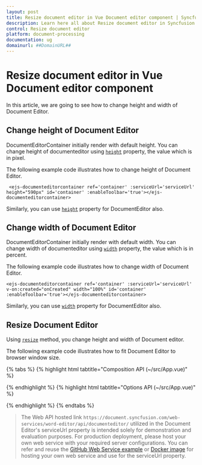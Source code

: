 ```yaml
---
layout: post
title: Resize document editor in Vue Document editor component | Syncfusion
description: Learn here all about Resize document editor in Syncfusion Vue Document editor component of Syncfusion Essential JS 2 and more.
control: Resize document editor 
platform: document-processing
documentation: ug
domainurl: ##DomainURL##
---
```


# Resize document editor in Vue Document editor component

In this article, we are going to see how to change height and width of Document Editor.

## Change height of Document Editor

DocumentEditorContainer initially render with default height. You can change height of documenteditor using [`height`](https://ej2.syncfusion.com/vue/documentation/api/document-editor-container/documentEditorContainerModel#height) property, the value which is in pixel.

The following example code illustrates how to change height of Document Editor.

```
 <ejs-documenteditorcontainer ref='container' :serviceUrl='serviceUrl' height="590px" id='container' :enableToolbar='true'></ejs-documenteditorcontainer>
```

Similarly, you can use [`height`](https://ej2.syncfusion.com/vue/documentation/api/document-editor#height) property for DocumentEditor also.

## Change width of Document Editor

DocumentEditorContainer initially render with default width. You can change width of documenteditor using [`width`](https://ej2.syncfusion.com/vue/documentation/api/document-editor-container/documentEditorContainerModel#width) property, the value which is in percent.

The following example code illustrates how to change width of Document Editor.

```
<ejs-documenteditorcontainer ref='container' :serviceUrl='serviceUrl' v-on:created="onCreated" width="100%" id='container' :enableToolbar='true'></ejs-documenteditorcontainer>
```

Similarly, you can use [`width`](https://ej2.syncfusion.com/vue/documentation/api/document-editor#width) property for DocumentEditor also.

## Resize Document Editor

Using [`resize`](https://ej2.syncfusion.com/vue/documentation/api/document-editor-container#resize) method, you change height and width of Document editor.

The following example code illustrates how to fit Document Editor to browser window size.

{% tabs %}
{% highlight html tabtitle="Composition API (~/src/App.vue)" %}

<template>
  <div id="app">
    <ejs-documenteditorcontainer ref='container' :serviceUrl='serviceUrl' v-on:created="onCreated" height="590px"
      id='container' :enableToolbar='true'></ejs-documenteditorcontainer>
  </div>
</template>
<script setup>
import { DocumentEditorContainerComponent as EjsDocumenteditorcontainer, Toolbar } from '@syncfusion/ej2-vue-documenteditor';
import { provide, ref } from 'vue';

const container = ref(null);
const serviceUrl = 'https://document.syncfusion.com/web-services/word-editor/api/documenteditor/';

//Inject require modules.
provide('DocumentEditorContainer', [Toolbar]);

const onWindowResize = function () {
  //Resizes the document editor component to fit full browser window automatically whenever the browser resized.
  updateDocumentEditorSize();
}
const updateDocumentEditorSize = function () {
  //Resizes the document editor component to fit full browser window.
  let windowWidth = window.innerWidth;
  let windowHeight = window.innerHeight;
  container.value.ej2Instances.resize(windowWidth, windowHeight);
}
const onCreated = function () {
  setInterval(() => {
    updateDocumentEditorSize();
  }, 100);
  //Adds event listener for browser window resize event.
  window.addEventListener('resize', onWindowResize);
}
</script>

{% endhighlight %}
{% highlight html tabtitle="Options API (~/src/App.vue)" %}

<template>
  <div id="app">
    <ejs-documenteditorcontainer ref='container' :serviceUrl='serviceUrl' v-on:created="onCreated" height="590px"
      id='container' :enableToolbar='true'></ejs-documenteditorcontainer>
  </div>
</template>
<script>
import { DocumentEditorContainerComponent, Toolbar } from '@syncfusion/ej2-vue-documenteditor';

export default {
  components: {
    'ejs-documenteditorcontainer': DocumentEditorContainerComponent
  },
  data() {
    return {
      serviceUrl: 'https://document.syncfusion.com/web-services/word-editor/api/documenteditor/'
    };
  },
  provide: {
    //Inject require modules.
    DocumentEditorContainer: [Toolbar]
  },
  methods: {
    onWindowResize: function () {
      //Resizes the document editor component to fit full browser window automatically whenever the browser resized.
      this.updateDocumentEditorSize();
    },
    updateDocumentEditorSize: function () {
      //Resizes the document editor component to fit full browser window.
      let windowWidth = window.innerWidth;
      let windowHeight = window.innerHeight;
      this.$refs.container.ej2Instances.resize(windowWidth, windowHeight);
    },
    onCreated: function () {
      setInterval(() => {
        this.updateDocumentEditorSize();
      }, 100);
      //Adds event listener for browser window resize event.
      window.addEventListener('resize', this.onWindowResize.bind(this));
    },
  },
};
</script>

{% endhighlight %}
{% endtabs %}

> The Web API hosted link `https://document.syncfusion.com/web-services/word-editor/api/documenteditor/` utilized in the Document Editor's serviceUrl property is intended solely for demonstration and evaluation purposes. For production deployment, please host your own web service with your required server configurations. You can refer and reuse the [GitHub Web Service example](https://github.com/SyncfusionExamples/EJ2-DocumentEditor-WebServices) or [Docker image](https://hub.docker.com/r/syncfusion/word-processor-server) for hosting your own web service and use for the serviceUrl property.
